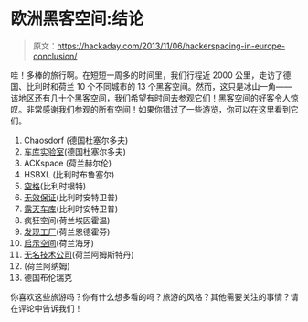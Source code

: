 # 欧洲黑客空间:结论

> 原文：<https://hackaday.com/2013/11/06/hackerspacing-in-europe-conclusion/>

哇！多棒的旅行啊。在短短一周多的时间里，我们行程近 2000 公里，走访了德国、比利时和荷兰 10 个不同城市的 13 个黑客空间。然而，这只是冰山一角——该地区还有几十个黑客空间，我们希望有时间去参观它们！黑客空间的好客令人惊叹。非常感谢我们参观的所有空间！如果你错过了一些游览，你可以在这里看到它们。

1.  Chaosdorf (德国杜塞尔多夫)
2.  [车库实验室](http://hackaday.com/2013/10/20/hackerspacing-in-europe-the-garage-lab-in-dusseldorf/)(德国杜塞尔多夫)
3.  ACKspace (荷兰赫尔伦)
4.  HSBXL (比利时布鲁塞尔)
5.  [空格](http://hackaday.com/2013/10/24/hackerspacing-in-europe-whitespace-in-gent/)(比利时根特)
6.  [无效保证](http://hackaday.com/2013/10/25/hackerspacing-in-europe-void-warranties-in-antwerp/)(比利时安特卫普)
7.  [露天车库](http://hackaday.com/2013/10/22/hackerspacing-in-europe-garage-space-in-antwerp/)(比利时安特卫普)
8.  疯狂空间(荷兰埃因霍温)
9.  [发现工厂](http://wp.me/pk3lN-rxp)(荷兰恩德霍芬)
10.  [启示空间](http://hackaday.com/2013/10/26/hackerspacing-in-europe-revspace-in-den-haag/)(荷兰海牙)
11.  [无名技术公司](http://hackaday.com/2013/10/27/hackerspacing-in-europe-technologia-incognita-in-amsterdam/)(荷兰阿姆斯特丹)
12.  (荷兰阿纳姆)
13.  德国布伦瑞克

你喜欢这些旅游吗？你有什么想多看的吗？旅游的风格？其他需要关注的事情？请在评论中告诉我们！